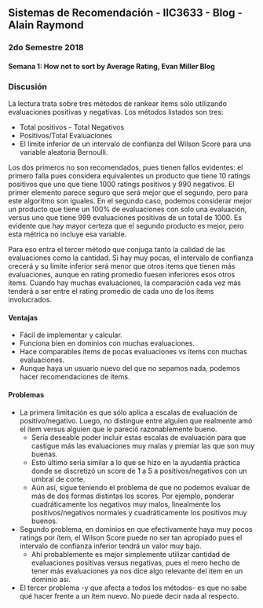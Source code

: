 ## Sistemas de Recomendación - IIC3633 - Blog - Alain Raymond
### 2do Semestre 2018

#### Semana 1:  How not to sort by Average Rating, Evan Miller Blog

### Discusión

La lectura trata sobre tres métodos de rankear items sólo utilizando evaluaciones positivas y negativas. Los métodos listados son tres:
* Total positivos - Total Negativos
* Positivos/Total Evaluaciones
* El límite inferior de un intervalo de confianza del Wilson Score para una variable aleatoria Bernoulli.

Los dos primeros no son recomendados, pues tienen fallos evidentes: el primero falla pues considera equivalentes un producto que tiene 10 ratings positivos que uno que tiene 1000 ratings positivos y 990 negativos. El primer elemento parece seguro que será mejor que el segundo, pero para este algoritmo son iguales. En el segundo caso, podemos considerar mejor un producto que tiene un 100% de evaluaciones con solo una evaluación, versus uno que tiene 999 evaluaciones positivas de un total de 1000. Es evidente que hay mayor certeza que el segundo producto es mejor, pero esta métrica no incluye esa variable.

Para eso entra el tercer método que conjuga tanto la calidad de las evaluaciones como la cantidad. Si hay muy pocas, el intervalo de confianza crecerá y su límite inferior será menor que otros items que tienen más evaluaciones, aunque en rating promedio fuesen inferiores esos otros ítems. Cuando hay muchas evaluaciones, la comparación cada vez más tenderá a ser entre el rating promedio de cada uno de los ítems involucrados.

#### Ventajas

* Fácil de implementar y calcular.
* Funciona bien en dominios con muchas evaluaciones.
* Hace comparables ítems de pocas evaluaciones vs ítems con muchas evaluaciones.
* Aunque haya un usuario nuevo del que no sepamos nada, podemos hacer recomendaciones de ítems.

#### Problemas

* La primera limitación es que sólo aplica a escalas de evaluación de positivo/negativo. Luego, no distingue entre alguien que realmente amó el ítem versus alguien que le pareció razonablemente bueno.
  * Sería deseable poder incluir estas escalas de evaluación para que castigue más las evaluaciones muy malas y premiar las que son muy buenas.
  * Esto último sería similar a lo que se hizo en la ayudantía práctica donde se discretizó un score de 1 a 5 a positivos/negativos con un umbral de corte.
  * Aún así, sigue teniendo el problema de que no podemos evaluar de más de dos formas distintas los scores. Por ejemplo, ponderar cuadráticamente los negativos muy malos, linealmente los positivos/negativos normales y cuadráticamente los positivos muy buenos. 
* Segundo problema, en dominios en que efectivamente haya muy pocos ratings por ítem, el Wilson Score puede no ser tan apropiado pues el intervalo de confianza inferior tendrá un valor muy bajo. 
  * Ahí probablemente es mejor simplemente utilizar cantidad de evaluaciones positivas versus negativas, pues el mero hecho de tener más evaluaciones ya nos dice algo relevante del item en un dominio así.
*  El tercer problema -y que afecta a todos los métodos- es que no sabe qué hacer frente a un ítem nuevo. No puede decir nada al respecto.
